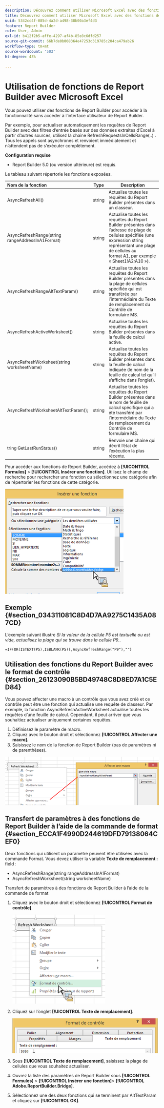 ```yaml
---
description: Découvrez comment utiliser Microsoft Excel avec des fonctions de Report Builder sans accéder à l’interface utilisateur de Report Builder.
title: Découvrez comment utiliser Microsoft Excel avec des fonctions de Report Builder
uuid: 5342cc4f-085d-4a2d-a498-38b00a3ef4d3
feature: Report Builder
role: User, Admin
exl-id: b412f2b5-affe-4297-af4b-85e8c6dfd257
source-git-commit: 66b7de0b008364e47253d319785c204ca479ab26
workflow-type: tm+mt
source-wordcount: '503'
ht-degree: 43%

---
```


# Utilisation de fonctions de Report Builder avec Microsoft Excel

Vous pouvez utiliser des fonctions de Report Builder pour accéder à la fonctionnalité sans accéder à l’interface utilisateur de Report Builder.

Par exemple, pour actualiser automatiquement les requêtes de Report Builder avec des filtres d’entrée basés sur des données extraites d’Excel à partir d’autres sources, utilisez la chaîne RefreshRequestsInCellsRange(..) . Tous les appels sont asynchrones et renvoient immédiatement et n’attendent pas de s’exécuter complètement.

**Configuration requise**

* Report Builder 5.0 (ou version ultérieure) est requis.

Le tableau suivant répertorie les fonctions exposées.

| Nom de la fonction | Type | Description |
|:---| --- | ---|
| AsyncRefreshAll() | string | Actualise toutes les requêtes du Report Builder présentes dans un classeur. |
| AsyncRefreshRange(string rangeAddressInA1Format) | string | Actualise toutes les requêtes du Report Builder présentes dans l’adresse de plage de cellules spécifiée (une expression string représentant une plage de cellules au format A1, par exemple « Sheet1!A2:A10 »). |
| AsyncRefreshRangeAltTextParam() | string | Actualise toutes les requêtes du Report Builder présentes dans la plage de cellules spécifiée qui est transférée par l’intermédiaire du Texte de remplacement du Contrôle de formulaire MS. |
| AsyncRefreshActiveWorksheet() | string | Actualise toutes les requêtes du Report Builder présentes dans la feuille de calcul active. |
| AsyncRefreshWorksheet(string worksheetName) | string | Actualise toutes les requêtes du Report Builder présentes dans la feuille de calcul indiquée (le nom de la feuille de calcul tel qu’il s’affiche dans l’onglet). |
| AsyncRefreshWorksheetAltTextParam(); | string | Actualise toutes les requêtes du Report Builder présentes dans le nom de feuille de calcul spécifique qui a été transféré par l’intermédiaire du Texte de remplacement du Contrôle de formulaire MS. |
| tring GetLastRunStatus() | string | Renvoie une chaîne qui décrit l’état de l’exécution la plus récente. |

Pour accéder aux fonctions de Report Builder, accédez à **[!UICONTROL Formules]** > **[!UICONTROL Insérer une fonction]**. Utilisez le champ de recherche pour rechercher une fonction ou sélectionnez une catégorie afin de répertorier les fonctions de cette catégorie.

![Capture d’écran montrant la fenêtre Insérer une fonction avec la liste de catégories développée.](assets/arb_functions.png)

## Exemple {#section_034311081C8D4D7AA9275C1435A087CD}

L’exemple suivant illustre *Si la valeur de la cellule P5 est textuelle ou est vide, actualisez la plage qui se trouve dans la cellule P9.*.

```
=IF(OR(ISTEXT(P5),ISBLANK(P5)),AsyncRefreshRange("P9"),"")
```

## Utilisation des fonctions du Report Builder avec le format de contrôle {#section_26123090B5BD49748C8D8ED7A1C5ED84}

Vous pouvez affecter une macro à un contrôle que vous avez créé et ce contrôle peut être une fonction qui actualise une requête de classeur. Par exemple, la fonction AsyncRefreshActiveWorksheet actualise toutes les requêtes d’une feuille de calcul. Cependant, il peut arriver que vous souhaitiez actualiser uniquement certaines requêtes.

1. Définissez le paramètre de macro.
1. Cliquez avec le bouton droit et sélectionnez **[!UICONTROL Affecter une macro]**.
1. Saisissez le nom de la fonction de Report Builder (pas de paramètres ni de parenthèses).

![Capture d’écran de la fenêtre Attribuer une macro .](assets/assign_macro.png)

## Transfert de paramètres à des fonctions de Report Builder à l’aide de la commande de format {#section_ECCA1F4990D244619DFD79138064CEF0}

Deux fonctions qui utilisent un paramètre peuvent être utilisées avec la commande Format. Vous devez utiliser la variable **Texte de remplacement :** field :

* AsyncRefreshRange(string rangeAddressInA1Format)
* AsyncRefreshWorksheet(string worksheetName)

Transfert de paramètres à des fonctions de Report Builder à l’aide de la commande de format

1. Cliquez avec le bouton droit et sélectionnez **[!UICONTROL Format de contrôle]**.

   ![Capture d’écran montrant le format de commande sélectionné.](assets/format_control.png)

1. Cliquez sur l’onglet **[!UICONTROL Texte de remplacement]**.

   ![Capture d’écran montrant l’onglet Texte de remplacement et le champ Texte de remplacement :](assets/alt_text.png)

1. Sous **[!UICONTROL Texte de remplacement]**, saisissez la plage de cellules que vous souhaitez actualiser.
1. Ouvrez la liste des paramètres de Report Builder sous **[!UICONTROL Formules]** > **[!UICONTROL Insérer une fonction]**> **[!UICONTROL Adobe.ReportBuilder.Bridge]**.

1. Sélectionnez une des deux fonctions qui se terminent par AltTextParam et cliquez sur **[!UICONTROL OK]**.
